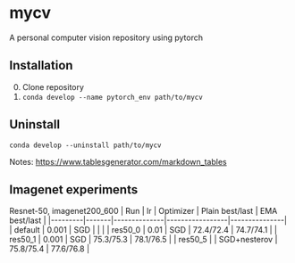 # mycv
A personal computer vision repository using pytorch

## Installation
0. Clone repository
1. `conda develop --name pytorch_env path/to/mycv`

## Uninstall
`conda develop --uninstall path/to/mycv`

Notes: https://www.tablesgenerator.com/markdown_tables

## Imagenet experiments
Resnet-50, imagenet200_600
| Run     | lr    | Optimizer    | Plain best/last | EMA best/last |
|---------|-------|--------------|-----------------|---------------|
| default | 0.001 | SGD          |                 |               |
| res50_0 | 0.01  | SGD          | 72.4/72.4       | 74.7/74.1     |
| res50_1 | 0.001 | SGD          | 75.3/75.3       | 78.1/76.5     |
| res50_5 |       | SGD+nesterov | 75.8/75.4       | 77.6/76.8     |

